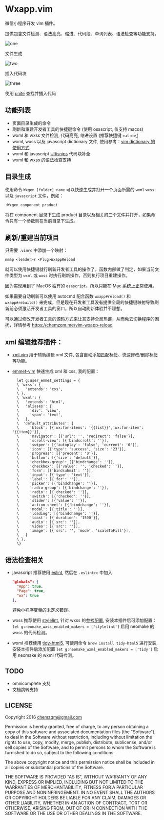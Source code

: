 # Wxapp.vim

微信小程序开发 vim 插件。

提供包含文件检测、语法高亮、缩进、代码段、单词列表、语法检查等功能支持。

![one](https://cloud.githubusercontent.com/assets/251450/18817567/1bf3c1a0-8396-11e6-81b0-46de8b86acca.gif)

文件生成

![two](https://cloud.githubusercontent.com/assets/251450/18817568/222c1180-8396-11e6-9bed-a175d81f201f.gif)

插入代码块

![three](https://cloud.githubusercontent.com/assets/251450/18817569/27e7db54-8396-11e6-85e2-3f82fc07365e.gif)

使用 [unite](https://github.com/Shougo/unite.vim) 查找并插入代码

## 功能列表

* 页面目录生成的命令
* 刷新和重建开发者工具的快捷键命令 (使用 osascript, 仅支持 macos)
* wxml 和 wxss 文件检测, 代码高亮, 缩进设置 (推荐快捷键 `=at` `=a{`)
* wxml, wxss 以及 javascript dictionary 文件, 使用参考：[vim dictionary 的使用方式](https://chemzqm.me/vim-dictionary)
* wxml 和 javascript [Ultisnips](https://github.com/SirVer/ultisnips) 代码块补全
* wxml 和 wxss 的语法检查支持

## 目录生成

使用命令 `Wxgen [folder] name` 可以快速生成并打开一个页面所需的 `wxml` `wxss`
以及 `javascript` 文件，例如：

```
:Wxgen component product
```

将在 component 目录下生成 product 目录以及相关的三个文件并打开，如果命令只有一个参数则在当前目录下生成。

## 刷新/重建当前项目

只需要 `.vimrc` 中添加一个映射：

```
nmap <leader>r <Plug>WxappReload
```

就可以使用快捷键就行刷新开发者工具的操作了，函数内部做了判定，如果当前文件类型为 `wxml` 或 `wxss` 时执行刷新操作，否则执行项目重建操作。

因为实现用到了 MacOS 独有的 `osascript`，所以只能在 Mac 系统上正常使用。

如果需要自动刷新可以使用 autocmd 配合函数 `wxapp#reload()` 和 `wxapp#rebuild()` 来完成，但是现在开发者工具没有提供全局的快捷键映射导致刷新前必须激活开发者工具的窗口，所以自动刷新体验并不理想。

可以通过修改开发者工具的源码方式来让其支持全局热键，从而免去切换程序的困扰，详情参考 https://chemzqm.me/vim-wxapp-reload

## xml 编辑推荐插件：

* [xml.vim](http://www.vim.org/scripts/script.php?script_id=1397) 用于辅助编辑 xml 文件, 包含自动添加匹配标签、快速修改/删除标签等功能。
* [emmet-vim](https://github.com/mattn/emmet-vim) 快速生成 xml 和 css,
  我的配置：

    ``` vim
      let g:user_emmet_settings = {
      \ 'wxss': {
      \   'extends': 'css',
      \ },
      \ 'wxml': {
      \   'extends': 'html',
      \   'aliases': {
      \     'div': 'view',
      \     'span': 'text',
      \   },
      \  'default_attributes': {
      \     'block': [{'wx:for-items': '{{list}}','wx:for-item': '{{item}}'}],
      \     'navigator': [{'url': '', 'redirect': 'false'}],
      \     'scroll-view': [{'bindscroll': ''}],
      \     'swiper': [{'autoplay': 'false', 'current': '0'}],
      \     'icon': [{'type': 'success', 'size': '23'}],
      \     'progress': [{'precent': '0'}],
      \     'button': [{'size': 'default'}],
      \     'checkbox-group': [{'bindchange': ''}],
      \     'checkbox': [{'value': '', 'checked': ''}],
      \     'form': [{'bindsubmit': ''}],
      \     'input': [{'type': 'text'}],
      \     'label': [{'for': ''}],
      \     'picker': [{'bindchange': ''}],
      \     'radio-group': [{'bindchange': ''}],
      \     'radio': [{'checked': ''}],
      \     'switch': [{'checked': ''}],
      \     'slider': [{'value': ''}],
      \     'action-sheet': [{'bindchange': ''}],
      \     'modal': [{'title': ''}],
      \     'loading': [{'bindchange': ''}],
      \     'toast': [{'duration': '1500'}],
      \     'audio': [{'src': ''}],
      \     'video': [{'src': ''}],
      \     'image': [{'src': '', 'mode': 'scaleToFill'}],
      \   }
      \ },
      \}
    ```
## 语法检查相关

* javascript 推荐使用 [eslint](http://eslint.org/), 然后在 `.eslintrc` 中加入

    ``` json
    "globals": {
      "App": true,
      "Page": true,
      "wx": true
    },
    ```
  避免小程序变量的未定义错误。

* wxss 推荐使用 [stylelint](https://github.com/stylelint/stylelint),
针对 wxss 的[参考配置](https://gist.github.com/chemzqm/7fc6144d9953f9cfa71bd18fdfcee5b6), 安装本插件后可添加配置： `let g:neomake_wxss_enabled_makers = ['stylelint']` 启用 neomake 的 wxss 的代码检测。

* wxml 推荐使用 [tidy-html5](https://github.com/htacg/tidy-html5), 可使用命令 `brew install tidy-html5` 进行安装, 安装本插件后添加配置 `let g:neomake_wxml_enabled_makers = ['tidy']` 启用 neomake 的 wxml 代码检测。

## TODO

* omnicomplete 支持
* 文档跳转支持

## LICENSE
Copyright 2016 chemzqm@gmail.com

Permission is hereby granted, free of charge, to any person obtaining
a copy of this software and associated documentation files (the "Software"),
to deal in the Software without restriction, including without limitation
the rights to use, copy, modify, merge, publish, distribute, sublicense,
and/or sell copies of the Software, and to permit persons to whom the
Software is furnished to do so, subject to the following conditions:

The above copyright notice and this permission notice shall be included
in all copies or substantial portions of the Software.

THE SOFTWARE IS PROVIDED "AS IS", WITHOUT WARRANTY OF ANY KIND,
EXPRESS OR IMPLIED, INCLUDING BUT NOT LIMITED TO THE WARRANTIES
OF MERCHANTABILITY, FITNESS FOR A PARTICULAR PURPOSE AND NONINFRINGEMENT.
IN NO EVENT SHALL THE AUTHORS OR COPYRIGHT HOLDERS BE LIABLE FOR ANY CLAIM,
DAMAGES OR OTHER LIABILITY, WHETHER IN AN ACTION OF CONTRACT,
TORT OR OTHERWISE, ARISING FROM, OUT OF OR IN CONNECTION WITH THE SOFTWARE
OR THE USE OR OTHER DEALINGS IN THE SOFTWARE.
